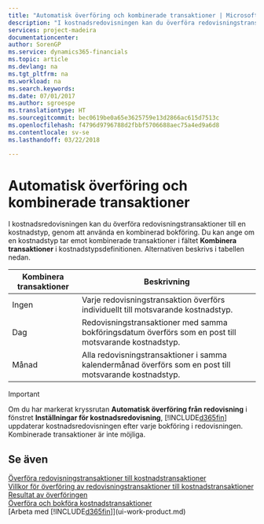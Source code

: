 ```yaml
---
title: "Automatisk överföring och kombinerade transaktioner | Microsoft Docs"
description: "I kostnadsredovisningen kan du överföra redovisningstransaktioner till en kostnadstyp, genom att använda en kombinerad bokföring. Du kan ange om en kostnadstyp tar emot kombinerade transaktioner i fältet **Kombinera transaktioner** i kostnadstypsdefinitionen. Alternativen beskrivs i tabellen nedan."
services: project-madeira
documentationcenter: 
author: SorenGP
ms.service: dynamics365-financials
ms.topic: article
ms.devlang: na
ms.tgt_pltfrm: na
ms.workload: na
ms.search.keywords: 
ms.date: 07/01/2017
ms.author: sgroespe
ms.translationtype: HT
ms.sourcegitcommit: bec0619be0a65e3625759e13d2866ac615d7513c
ms.openlocfilehash: f4796d9796788d2fbbf5706688aec75a4ed9a6d8
ms.contentlocale: sv-se
ms.lasthandoff: 03/22/2018

---
```

# <a name="automatic-transfer-and-combined-entries"></a>Automatisk överföring och kombinerade transaktioner
I kostnadsredovisningen kan du överföra redovisningstransaktioner till en kostnadstyp, genom att använda en kombinerad bokföring. Du kan ange om en kostnadstyp tar emot kombinerade transaktioner i fältet **Kombinera transaktioner** i kostnadstypsdefinitionen. Alternativen beskrivs i tabellen nedan.  

|Kombinera transaktioner|Beskrivning|  
|---------------------|-----------------|  
|Ingen|Varje redovisningstransaktion överförs individuellt till motsvarande kostnadstyp.|  
|Dag|Redovisningstransaktioner med samma bokföringsdatum överförs som en post till motsvarande kostnadstyp.|  
|Månad|Alla redovisningstransaktioner i samma kalendermånad överförs som en post till motsvarande kostnadstyp.|  

> [!IMPORTANT]  
>  Om du har markerat kryssrutan **Automatisk överföring från redovisning** i fönstret **Inställningar för kostnadsredovisning**, [!INCLUDE[d365fin](includes/d365fin_md.md)] uppdaterar kostnadsredovisningen efter varje bokföring i redovisningen. Kombinerade transaktioner är inte möjliga.  

## <a name="see-also"></a>Se även  
 [Överföra redovisningstransaktioner till kostnadstransaktioner](finance-how-to-transfer-general-ledger-entries-to-cost-entries.md)   
 [Villkor för överföring av redovisningstransaktioner till kostnadstransaktioner](finance-criteria-for-transferring-general-ledger-entries-to-cost-entries.md)   
 [Resultat av överföringen](finance-results-of-the-transfer.md)   
 [Överföra och bokföra kostnadstransaktioner](finance-transfer-and-post-cost-entries.md)  
 [Arbeta med [!INCLUDE[d365fin](includes/d365fin_md.md)]](ui-work-product.md)

